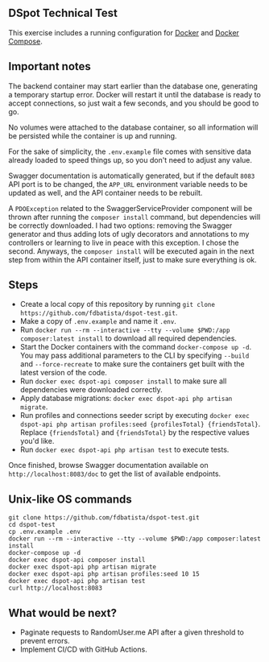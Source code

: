 ## DSpot Technical Test
This exercise includes a running configuration for <a target="_blank" href="https://docs.docker.com/engine/install">Docker</a>  and <a target="_blank" href="https://docs.docker.com/compose/install">Docker Compose</a>.

## Important notes
The backend container may start earlier than the database one, generating a temporary startup error. Docker will restart it until the database is ready to accept connections, so just wait a few seconds, and you should be good to go.

No volumes were attached to the database container, so all information will be persisted while the container is up and running.

For the sake of simplicity, the `.env.example` file comes with sensitive data already loaded to speed things up, so you don't need to adjust any value.

Swagger documentation is automatically generated, but if the default `8083` API port is to be changed, the `APP_URL` environment variable needs to be updated as well, and the API container needs to be rebuilt.

A `PDOException` related to the SwaggerServiceProvider component will be thrown after running the `composer install` command, but dependencies will be correctly downloaded. I had two options: removing the Swagger generator and thus adding lots of ugly decorators and annotations to my controllers or learning to live in peace with this exception. I chose the second. Anyways, the `composer install` will be executed again in the next step from within the API container itself, just to make sure everything is ok. 

## Steps
- Create a local copy of this repository by running `git clone https://github.com/fdbatista/dspot-test.git`.
- Make a copy of `.env.example` and name it `.env`.
- Run `docker run --rm --interactive --tty --volume $PWD:/app composer:latest install` to download all required dependencies.
- Start the Docker containers with the command `docker-compose up -d`. You may pass additional parameters to the CLI by specifying `--build` and `--force-recreate` to make sure the containers get built with the latest version of the code.
- Run `docker exec dspot-api composer install` to make sure all dependencies were downloaded correctly.
- Apply database migrations: `docker exec dspot-api php artisan migrate`.
- Run profiles and connections seeder script by executing `docker exec dspot-api php artisan profiles:seed {profilesTotal} {friendsTotal}`. Replace `{friendsTotal}` and `{friendsTotal}` by the respective values you'd like.
- Run `docker exec dspot-api php artisan test` to execute tests.

Once finished, browse Swagger documentation available on `http://localhost:8083/doc` to get the list of available endpoints.

## Unix-like OS commands

```shell
git clone https://github.com/fdbatista/dspot-test.git
cd dspot-test
cp .env.example .env
docker run --rm --interactive --tty --volume $PWD:/app composer:latest install
docker-compose up -d
docker exec dspot-api composer install
docker exec dspot-api php artisan migrate
docker exec dspot-api php artisan profiles:seed 10 15
docker exec dspot-api php artisan test
curl http://localhost:8083
```

## What would be next?
- Paginate requests to RandomUser.me API after a given threshold to prevent errors.
- Implement CI/CD with GitHub Actions.
